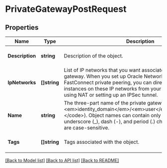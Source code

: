 # PrivateGatewayPostRequest

## Properties
Name | Type | Description | Notes
------------ | ------------- | ------------- | -------------
**Description** | **string** | Description of the object. | [optional] [default to null]
**IpNetworks** | **[]string** | List of IP networks that you want associate with the private gateway. When you set up Oracle Network Cloud Service - FastConnect private peering, you can directly access the instances on these IP networks from your premises without using NAT or setting up an IPSec tunnel. | [optional] [default to null]
**Name** | **string** | The three-part name of the private gateway (&lt;code&gt;/Compute-&lt;em&gt;identity_domain&lt;/em&gt;/&lt;em&gt;user&lt;/em&gt;/&lt;em&gt;object&lt;/em&gt;&lt;/code&gt;). Object names can contain only alphanumeric, underscore (_), dash (-), and period (.) characters. Object names are case-sensitive. | [default to null]
**Tags** | **[]string** | Tags associated with the object. | [optional] [default to null]

[[Back to Model list]](../README.md#documentation-for-models) [[Back to API list]](../README.md#documentation-for-api-endpoints) [[Back to README]](../README.md)


